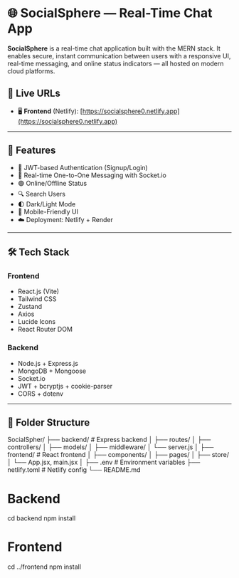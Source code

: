 # 🌐 SocialSphere — Real-Time Chat App

**SocialSphere** is a real-time chat application built with the MERN stack. It enables secure, instant communication between users with a responsive UI, real-time messaging, and online status indicators — all hosted on modern cloud platforms.

## 🔗 Live URLs

- 🖥️ **Frontend** (Netlify): [https://socialsphere0.netlify.app](https://socialsphere0.netlify.app)


---

## 🚀 Features

- 🔐 JWT-based Authentication (Signup/Login)
- 💬 Real-time One-to-One Messaging with Socket.io
- 🟢 Online/Offline Status
- 🔍 Search Users
- 🌓 Dark/Light Mode
- 📱 Mobile-Friendly UI
- ☁️ Deployment: Netlify + Render

---

## 🛠 Tech Stack

### Frontend
- React.js (Vite)
- Tailwind CSS
- Zustand
- Axios
- Lucide Icons
- React Router DOM

### Backend
- Node.js + Express.js
- MongoDB + Mongoose
- Socket.io
- JWT + bcryptjs + cookie-parser
- CORS + dotenv

---

## 📁 Folder Structure

SocialSpher/
├── backend/ # Express backend
│ ├── routes/
│ ├── controllers/
│ ├── models/
│ ├── middleware/
│ └── server.js
│
├── frontend/ # React frontend
│ ├── components/
│ ├── pages/
│ ├── store/
│ └── App.jsx, main.jsx
│
├── .env # Environment variables
├── netlify.toml # Netlify config
└── README.md


# Backend
cd backend
npm install

# Frontend
cd ../frontend
npm install
